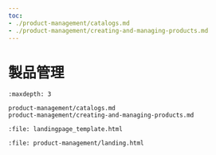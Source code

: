 ```yaml
---
toc:
- ./product-management/catalogs.md
- ./product-management/creating-and-managing-products.md
---
```

# 製品管理

```{toctree}
:maxdepth: 3

product-management/catalogs.md
product-management/creating-and-managing-products.md
```

```{raw} html
:file: landingpage_template.html
```

```{raw} html
:file: product-management/landing.html
